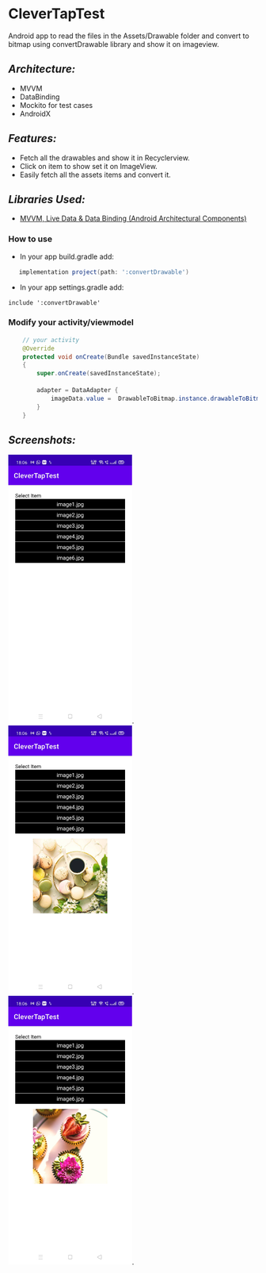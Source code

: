 # CleverTapTest
Android app to read the files in the Assets/Drawable folder and convert to bitmap using convertDrawable library and show it on imageview.

## *Architecture:*
- MVVM 
- DataBinding
- Mockito for test cases
- AndroidX

## *Features:*
- Fetch all the drawables and show it in Recyclerview.
- Click on item to show set it on ImageView.
- Easily fetch all the assets items and convert it.

## *Libraries Used:*
- [MVVM, Live Data & Data Binding (Android Architectural Components)](https://developer.android.com/topic/libraries/architecture)

### How to use

- In your app build.gradle add:
    
```gradle
   implementation project(path: ':convertDrawable')
```

- In your app settings.gradle add:    
```settings
include ':convertDrawable'
```

### Modify your activity/viewmodel

```java
	// your activity
	@Override
    protected void onCreate(Bundle savedInstanceState)
    {
        super.onCreate(savedInstanceState);
  
        adapter = DataAdapter {
            imageData.value =  DrawableToBitmap.instance.drawableToBitmap(it.drawable!!)
        }
    }
```

## *Screenshots:*
<img src="https://github.com/Rakesh4a7/CleverTapTest/blob/main/Image1.jpg" alt="Home" width="250"/>.<img src="https://github.com/Rakesh4a7/CleverTapTest/blob/main/Image2.jpg" alt="Image selected" width="250"/>.<img src="https://github.com/Rakesh4a7/CleverTapTest/blob/main/Image3.jpg" alt="Image Selected" width="250"/>.
